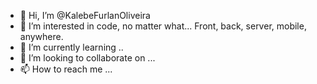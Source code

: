 - 👋 Hi, I’m @KalebeFurlanOliveira
- 👀 I’m interested in code, no matter what... Front, back, server, mobile, anywhere.
- 🌱 I’m currently learning ..
- 💞️ I’m looking to collaborate on ...
- 📫 How to reach me ...

<!---
KalebeFurlanOliveira/KalebeFurlanOliveira is a ✨ special ✨ repository because its `README.md` (this file) appears on your GitHub profile.
You can click the Preview link to take a look at your changes..
--->
